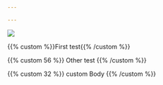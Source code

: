 ```yaml
---

---
```

![](/uploads/3166W-Galerie-Laval-Image.jpg)

{{% custom %}}First test{{% /custom %}}

{{% custom 56 %}} Other test {{% /custom %}}

{{% custom  32 %}} custom Body {{% /custom %}}